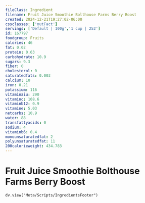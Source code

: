 ```yaml
---
fileClass: Ingredient
filename: Fruit Juice Smoothie Bolthouse Farms Berry Boost
created: 2024-12-21T19:27:02-06:00
cssclasses: ['nutFact']
servings: ['Default | 100g','1 cup | 252']
id: 167797
foodgroup: Fruits
calories: 46
fat: 0.02
protein: 0.63
carbohydrate: 10.9
sugars: 9.3
fiber: 0
cholesterol: 0
saturatedfats: 0.003
calcium: 10
iron: 0.21
potassium: 116
vitaminaiu: 290
vitaminc: 108.6
vitaminb12: 0.9
vitamine: 5.03
netcarbs: 10.9
water: 88
transfattyacids: 0
sodium: 4
vitaminb6: 0.4
monounsaturatedfat: 2
polyunsaturatedfat: 11
200calorieweight: 434.783
---
```


# Fruit Juice Smoothie Bolthouse Farms Berry Boost

```dataviewjs
dv.view("Meta/Scripts/IngredientsFooter")
```